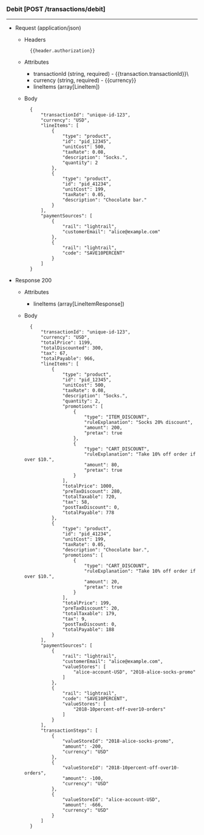 ### Debit [POST /transactions/debit]
---
+ Request (application/json)
    + Headers
    
            {{header.authorization}}

    + Attributes
        + transactionId (string, required) - {{transaction.transactionId}}\
        + currency (string, required) - {{currency}}
        + lineItems (array[LineItem])
        
    + Body 
    
            {
                "transactionId": "unique-id-123",
                "currency": "USD",
                "lineItems": [
                    {
                        "type": "product",
                        "id": "pid_12345", 
                        "unitCost": 500,
                        "taxRate": 0.08, 
                        "description": "Socks.", 
                        "quantity": 2
                    },
                    {
                        "type": "product",
                        "id": "pid_41234", 
                        "unitCost": 199,
                        "taxRate": 0.05, 
                        "description": "Chocolate bar."
                    }
                ],
                "paymentSources": [
                    {
                        "rail": "lightrail",
                        "customerEmail": "alice@example.com"
                    },
                    {
                        "rail": "lightrail",
                        "code": "SAVE10PERCENT"
                    }
                ]
            }
    
+ Response 200
    + Attributes
        + lineItems (array[LineItemResponse])

    + Body
    
            {
                "transactionId": "unique-id-123",
                "currency": "USD",
                "totalPrice": 1199,
                "totalDiscounted": 300,
                "tax": 67,
                "totalPayable": 966,                
                "lineItems": [
                    {
                        "type": "product",
                        "id": "pid_12345", 
                        "unitCost": 500,
                        "taxRate": 0.08, 
                        "description": "Socks.", 
                        "quantity": 2,
                        "promotions": [
                            {
                                "type": "ITEM_DISCOUNT",
                                "ruleExplanation": "Socks 20% discount",
                                "amount": 200,
                                "pretax": true
                            },
                            {
                                "type": "CART_DISCOUNT",
                                "ruleExplanation": "Take 10% off order if over $10.",
                                "amount": 80,
                                "pretax": true
                            }
                        ],
                        "totalPrice": 1000,
                        "preTaxDiscount": 280,
                        "totalTaxable": 720,
                        "tax": 58,
                        "postTaxDiscount": 0,
                        "totalPayable": 778
                    },
                    {
                        "type": "product",
                        "id": "pid_41234", 
                        "unitCost": 199,
                        "taxRate": 0.05, 
                        "description": "Chocolate bar.",
                        "promotions": [
                            {
                                "type": "CART_DISCOUNT",
                                "ruleExplanation": "Take 10% off order if over $10.",
                                "amount": 20,
                                "pretax": true
                            }
                        ],
                        "totalPrice": 199,
                        "preTaxDiscount": 20,
                        "totalTaxable": 179,
                        "tax": 9,
                        "postTaxDiscount: 0,
                        "totalPayable": 188
                    }
                ],
                "paymentSources": [
                    {
                        "rail": "lightrail",
                        "customerEmail": "alice@example.com",
                        "valueStores": [
                            "alice-account-USD", "2018-alice-socks-promo"
                        ]
                    },
                    {
                        "rail": "lightrail",
                        "code": "SAVE10PERCENT",
                        "valueStores": [
                            "2018-10percent-off-over10-orders"
                        ]
                    }
                ],
                "transactionSteps": [
                    {
                        "valueStoreId": "2018-alice-socks-promo",
                        "amount": -200,
                        "currency": "USD"
                    },
                    {
                        "valueStoreId": "2018-10percent-off-over10-orders",
                        "amount": -100,
                        "currency": "USD"
                    },
                    {
                        "valueStoreId": "alice-account-USD",
                        "amount": -666,
                        "currency": "USD"
                    }
                ]
            }